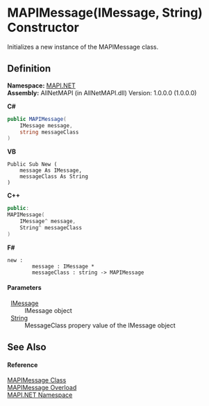 # MAPIMessage(IMessage, String) Constructor


Initializes a new instance of the MAPIMessage class.



## Definition
**Namespace:** <a href="5bef4637-66f8-16d4-e5f4-4d0da57a1538.md">MAPI.NET</a>  
**Assembly:** AllNetMAPI (in AllNetMAPI.dll) Version: 1.0.0.0 (1.0.0.0)

**C#**
``` C#
public MAPIMessage(
	IMessage message,
	string messageClass
)
```
**VB**
``` VB
Public Sub New ( 
	message As IMessage,
	messageClass As String
)
```
**C++**
``` C++
public:
MAPIMessage(
	IMessage^ message, 
	String^ messageClass
)
```
**F#**
``` F#
new : 
        message : IMessage * 
        messageClass : string -> MAPIMessage
```



#### Parameters
<dl><dt>  <a href="f542b7a9-d1ab-fed6-c2df-7c20b044fccc.md">IMessage</a></dt><dd>IMessage object</dd><dt>  <a href="https://learn.microsoft.com/dotnet/api/system.string" target="_blank" rel="noopener noreferrer">String</a></dt><dd>MessageClass propery value of the IMessage object</dd></dl>

## See Also


#### Reference
<a href="29b8d96c-1ec2-828d-35a5-fae12d8802c8.md">MAPIMessage Class</a>  
<a href="09824631-f255-821a-ee9f-bbff7d4fde9d.md">MAPIMessage Overload</a>  
<a href="5bef4637-66f8-16d4-e5f4-4d0da57a1538.md">MAPI.NET Namespace</a>  
